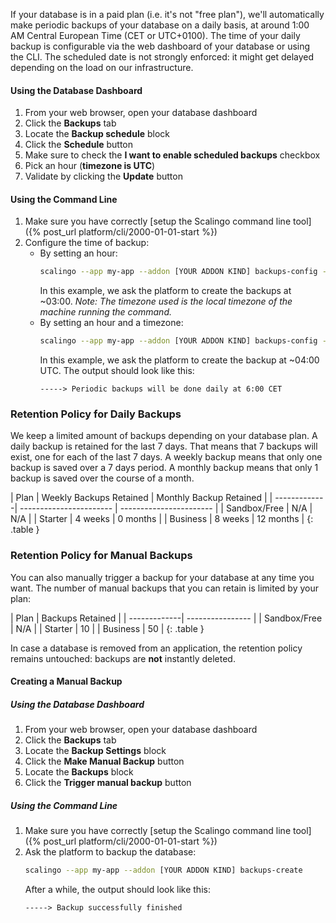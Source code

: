 If your database is in a paid plan (i.e. it's not "free plan"), we'll automatically make periodic backups of your database on a daily basis, at around 1:00 AM Central European Time (CET or UTC+0100). The time of your daily backup is configurable via the web dashboard of your database or using the CLI. The scheduled date is not strongly enforced: it might get delayed depending on the load on our infrastructure.

#### Using the Database Dashboard

1. From your web browser, open your database dashboard
2. Click the **Backups** tab
3. Locate the **Backup schedule** block
4. Click the **Schedule** button
5. Make sure to check the **I want to enable scheduled backups** checkbox
6. Pick an hour (**timezone is UTC**)
7. Validate by clicking the **Update** button

#### Using the Command Line

1. Make sure you have correctly [setup the Scalingo command line tool]({% post_url platform/cli/2000-01-01-start %})
2. Configure the time of backup:
   - By setting an hour:
     ```bash
     scalingo --app my-app --addon [YOUR ADDON KIND] backups-config --schedule-at 3
     ```
     In this example, we ask the platform to create the backups at ~03:00.
     _Note: The timezone used is the local timezone of the machine running the command._
   - By setting an hour and a timezone:
     ```bash
     scalingo --app my-app --addon [YOUR ADDON KIND] backups-config --schedule-at "4:00 UTC"
     ```
     In this example, we ask the platform to create the backup at ~04:00 UTC.
     The output should look like this:
     ```text
     -----> Periodic backups will be done daily at 6:00 CET
     ```

### Retention Policy for Daily Backups

We keep a limited amount of backups depending on your database plan. A daily backup is retained for the last 7 days. That means that 7 backups will exist, one for each of the last 7 days. A weekly backup means that only one backup is saved over a 7 days period. A monthly backup means that only 1 backup is saved over the course of a month.

<div class="overflow-horizontal-content" markdown="1">
| Plan         | Weekly Backups Retained | Monthly Backup Retained |
| -------------| ----------------------- | ----------------------- |
| Sandbox/Free | N/A                     | N/A                     |
| Starter      | 4 weeks                 | 0 months                |
| Business     | 8 weeks                 | 12 months               |
 {: .table }
</div>

### Retention Policy for Manual Backups

You can also manually trigger a backup for your database at any time you want.
The number of manual backups that you can retain is limited by your plan:

<div class="overflow-horizontal-content" markdown="1">
| Plan         | Backups Retained |
| -------------| ---------------- |
| Sandbox/Free | N/A              |
| Starter      | 10               |
| Business     | 50               |
 {: .table }
 </div>

In case a database is removed from an application, the retention policy remains untouched: backups are **not** instantly deleted.

#### Creating a Manual Backup

##### Using the Database Dashboard

1. From your web browser, open your database dashboard
2. Click the **Backups** tab
3. Locate the **Backup Settings** block
4. Click the **Make Manual Backup** button
3. Locate the **Backups** block
4. Click the **Trigger manual backup** button

##### Using the Command Line

1. Make sure you have correctly [setup the Scalingo command line tool]({% post_url platform/cli/2000-01-01-start %})
2. Ask the platform to backup the database:
   ```bash
   scalingo --app my-app --addon [YOUR ADDON KIND] backups-create
   ```
   After a while, the output should look like this:
   ```text
   -----> Backup successfully finished
   ```
